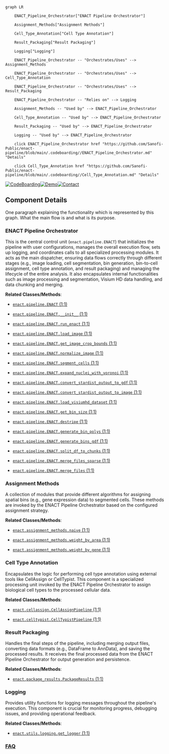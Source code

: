 ```mermaid

graph LR

    ENACT_Pipeline_Orchestrator["ENACT Pipeline Orchestrator"]

    Assignment_Methods["Assignment Methods"]

    Cell_Type_Annotation["Cell Type Annotation"]

    Result_Packaging["Result Packaging"]

    Logging["Logging"]

    ENACT_Pipeline_Orchestrator -- "Orchestrates/Uses" --> Assignment_Methods

    ENACT_Pipeline_Orchestrator -- "Orchestrates/Uses" --> Cell_Type_Annotation

    ENACT_Pipeline_Orchestrator -- "Orchestrates/Uses" --> Result_Packaging

    ENACT_Pipeline_Orchestrator -- "Relies on" --> Logging

    Assignment_Methods -- "Used by" --> ENACT_Pipeline_Orchestrator

    Cell_Type_Annotation -- "Used by" --> ENACT_Pipeline_Orchestrator

    Result_Packaging -- "Used by" --> ENACT_Pipeline_Orchestrator

    Logging -- "Used by" --> ENACT_Pipeline_Orchestrator

    click ENACT_Pipeline_Orchestrator href "https://github.com/Sanofi-Public/enact-pipeline/blob/main/.codeboarding//ENACT_Pipeline_Orchestrator.md" "Details"

    click Cell_Type_Annotation href "https://github.com/Sanofi-Public/enact-pipeline/blob/main/.codeboarding//Cell_Type_Annotation.md" "Details"

```

[![CodeBoarding](https://img.shields.io/badge/Generated%20by-CodeBoarding-9cf?style=flat-square)](https://github.com/CodeBoarding/GeneratedOnBoardings)[![Demo](https://img.shields.io/badge/Try%20our-Demo-blue?style=flat-square)](https://www.codeboarding.org/demo)[![Contact](https://img.shields.io/badge/Contact%20us%20-%20contact@codeboarding.org-lightgrey?style=flat-square)](mailto:contact@codeboarding.org)



## Component Details



One paragraph explaining the functionality which is represented by this graph. What the main flow is and what is its purpose.



### ENACT Pipeline Orchestrator

This is the central control unit (`enact.pipeline.ENACT`) that initializes the pipeline with user configurations, manages the overall execution flow, sets up logging, and coordinates calls to all specialized processing modules. It acts as the main dispatcher, ensuring data flows correctly through different stages (e.g., image loading, cell segmentation, bin generation, bin-to-cell assignment, cell type annotation, and result packaging) and managing the lifecycle of the entire analysis. It also encapsulates internal functionalities such as image processing and segmentation, Visium HD data handling, and data chunking and merging.





**Related Classes/Methods**:



- <a href="https://github.com/Sanofi-Public/enact-pipeline/blob/master/src/enact/pipeline.py#L1-L1" target="_blank" rel="noopener noreferrer">`enact.pipeline.ENACT` (1:1)</a>

- <a href="https://github.com/Sanofi-Public/enact-pipeline/blob/master/src/enact/pipeline.py#L1-L1" target="_blank" rel="noopener noreferrer">`enact.pipeline.ENACT.__init__` (1:1)</a>

- <a href="https://github.com/Sanofi-Public/enact-pipeline/blob/master/src/enact/pipeline.py#L1-L1" target="_blank" rel="noopener noreferrer">`enact.pipeline.ENACT.run_enact` (1:1)</a>

- <a href="https://github.com/Sanofi-Public/enact-pipeline/blob/master/src/enact/pipeline.py#L1-L1" target="_blank" rel="noopener noreferrer">`enact.pipeline.ENACT.load_image` (1:1)</a>

- <a href="https://github.com/Sanofi-Public/enact-pipeline/blob/master/src/enact/pipeline.py#L1-L1" target="_blank" rel="noopener noreferrer">`enact.pipeline.ENACT.get_image_crop_bounds` (1:1)</a>

- <a href="https://github.com/Sanofi-Public/enact-pipeline/blob/master/src/enact/pipeline.py#L1-L1" target="_blank" rel="noopener noreferrer">`enact.pipeline.ENACT.normalize_image` (1:1)</a>

- <a href="https://github.com/Sanofi-Public/enact-pipeline/blob/master/src/enact/pipeline.py#L1-L1" target="_blank" rel="noopener noreferrer">`enact.pipeline.ENACT.segment_cells` (1:1)</a>

- <a href="https://github.com/Sanofi-Public/enact-pipeline/blob/master/src/enact/pipeline.py#L1-L1" target="_blank" rel="noopener noreferrer">`enact.pipeline.ENACT.expand_nuclei_with_voronoi` (1:1)</a>

- <a href="https://github.com/Sanofi-Public/enact-pipeline/blob/master/src/enact/pipeline.py#L1-L1" target="_blank" rel="noopener noreferrer">`enact.pipeline.ENACT.convert_stardist_output_to_gdf` (1:1)</a>

- <a href="https://github.com/Sanofi-Public/enact-pipeline/blob/master/src/enact/pipeline.py#L1-L1" target="_blank" rel="noopener noreferrer">`enact.pipeline.ENACT.convert_stardist_output_to_image` (1:1)</a>

- <a href="https://github.com/Sanofi-Public/enact-pipeline/blob/master/src/enact/pipeline.py#L1-L1" target="_blank" rel="noopener noreferrer">`enact.pipeline.ENACT.load_visiumhd_dataset` (1:1)</a>

- <a href="https://github.com/Sanofi-Public/enact-pipeline/blob/master/src/enact/pipeline.py#L1-L1" target="_blank" rel="noopener noreferrer">`enact.pipeline.ENACT.get_bin_size` (1:1)</a>

- <a href="https://github.com/Sanofi-Public/enact-pipeline/blob/master/src/enact/pipeline.py#L1-L1" target="_blank" rel="noopener noreferrer">`enact.pipeline.ENACT.destripe` (1:1)</a>

- <a href="https://github.com/Sanofi-Public/enact-pipeline/blob/master/src/enact/pipeline.py#L1-L1" target="_blank" rel="noopener noreferrer">`enact.pipeline.ENACT.generate_bin_polys` (1:1)</a>

- <a href="https://github.com/Sanofi-Public/enact-pipeline/blob/master/src/enact/pipeline.py#L1-L1" target="_blank" rel="noopener noreferrer">`enact.pipeline.ENACT.generate_bins_gdf` (1:1)</a>

- <a href="https://github.com/Sanofi-Public/enact-pipeline/blob/master/src/enact/pipeline.py#L1-L1" target="_blank" rel="noopener noreferrer">`enact.pipeline.ENACT.split_df_to_chunks` (1:1)</a>

- <a href="https://github.com/Sanofi-Public/enact-pipeline/blob/master/src/enact/pipeline.py#L1-L1" target="_blank" rel="noopener noreferrer">`enact.pipeline.ENACT.merge_files_sparse` (1:1)</a>

- <a href="https://github.com/Sanofi-Public/enact-pipeline/blob/master/src/enact/pipeline.py#L1-L1" target="_blank" rel="noopener noreferrer">`enact.pipeline.ENACT.merge_files` (1:1)</a>





### Assignment Methods

A collection of modules that provide different algorithms for assigning spatial bins (e.g., gene expression data) to segmented cells. These methods are invoked by the ENACT Pipeline Orchestrator based on the configured assignment strategy.





**Related Classes/Methods**:



- <a href="https://github.com/Sanofi-Public/enact-pipeline/blob/master/src/enact/assignment_methods/naive.py#L1-L1" target="_blank" rel="noopener noreferrer">`enact.assignment_methods.naive` (1:1)</a>

- <a href="https://github.com/Sanofi-Public/enact-pipeline/blob/master/src/enact/assignment_methods/weight_by_area.py#L1-L1" target="_blank" rel="noopener noreferrer">`enact.assignment_methods.weight_by_area` (1:1)</a>

- <a href="https://github.com/Sanofi-Public/enact-pipeline/blob/master/src/enact/assignment_methods/weight_by_gene.py#L1-L1" target="_blank" rel="noopener noreferrer">`enact.assignment_methods.weight_by_gene` (1:1)</a>





### Cell Type Annotation

Encapsulates the logic for performing cell type annotation using external tools like CellAssign or CellTypist. This component is a specialized processing unit invoked by the ENACT Pipeline Orchestrator to assign biological cell types to the processed cellular data.





**Related Classes/Methods**:



- <a href="https://github.com/Sanofi-Public/enact-pipeline/blob/master/src/enact/cellassign.py#L1-L1" target="_blank" rel="noopener noreferrer">`enact.cellassign.CellAssignPipeline` (1:1)</a>

- <a href="https://github.com/Sanofi-Public/enact-pipeline/blob/master/src/enact/celltypist.py#L1-L1" target="_blank" rel="noopener noreferrer">`enact.celltypist.CellTypistPipeline` (1:1)</a>





### Result Packaging

Handles the final steps of the pipeline, including merging output files, converting data formats (e.g., DataFrame to AnnData), and saving the processed results. It receives the final processed data from the ENACT Pipeline Orchestrator for output generation and persistence.





**Related Classes/Methods**:



- <a href="https://github.com/Sanofi-Public/enact-pipeline/blob/master/src/enact/package_results.py#L1-L1" target="_blank" rel="noopener noreferrer">`enact.package_results.PackageResults` (1:1)</a>





### Logging

Provides utility functions for logging messages throughout the pipeline's execution. This component is crucial for monitoring progress, debugging issues, and providing operational feedback.





**Related Classes/Methods**:



- <a href="https://github.com/Sanofi-Public/enact-pipeline/blob/master/src/enact/utils/logging.py#L1-L1" target="_blank" rel="noopener noreferrer">`enact.utils.logging.get_logger` (1:1)</a>









### [FAQ](https://github.com/CodeBoarding/GeneratedOnBoardings/tree/main?tab=readme-ov-file#faq)